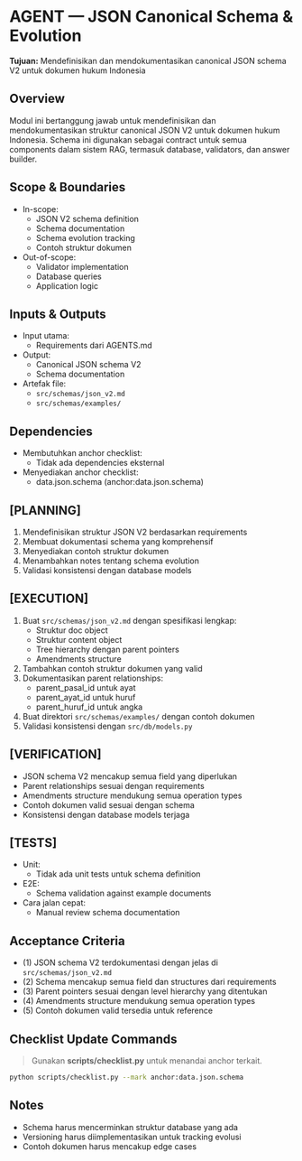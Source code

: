 # AGENT — JSON Canonical Schema & Evolution
**Tujuan:** Mendefinisikan dan mendokumentasikan canonical JSON schema V2 untuk dokumen hukum Indonesia

## Overview
Modul ini bertanggung jawab untuk mendefinisikan dan mendokumentasikan struktur canonical JSON V2 untuk dokumen hukum Indonesia. Schema ini digunakan sebagai contract untuk semua components dalam sistem RAG, termasuk database, validators, dan answer builder.

## Scope & Boundaries
- In-scope:
  - JSON V2 schema definition
  - Schema documentation
  - Schema evolution tracking
  - Contoh struktur dokumen
- Out-of-scope:
  - Validator implementation
  - Database queries
  - Application logic

## Inputs & Outputs
- Input utama:
  - Requirements dari AGENTS.md
- Output:
  - Canonical JSON schema V2
  - Schema documentation
- Artefak file:
  - `src/schemas/json_v2.md`
  - `src/schemas/examples/`

## Dependencies
- Membutuhkan anchor checklist:
  - Tidak ada dependencies eksternal
- Menyediakan anchor checklist:
  - data.json.schema (anchor:data.json.schema)

## [PLANNING]
1. Mendefinisikan struktur JSON V2 berdasarkan requirements
2. Membuat dokumentasi schema yang komprehensif
3. Menyediakan contoh struktur dokumen
4. Menambahkan notes tentang schema evolution
5. Validasi konsistensi dengan database models

## [EXECUTION]
1. Buat `src/schemas/json_v2.md` dengan spesifikasi lengkap:
   - Struktur doc object
   - Struktur content object
   - Tree hierarchy dengan parent pointers
   - Amendments structure
2. Tambahkan contoh struktur dokumen yang valid
3. Dokumentasikan parent relationships:
   - parent_pasal_id untuk ayat
   - parent_ayat_id untuk huruf
   - parent_huruf_id untuk angka
4. Buat direktori `src/schemas/examples/` dengan contoh dokumen
5. Validasi konsistensi dengan `src/db/models.py`

## [VERIFICATION]
- JSON schema V2 mencakup semua field yang diperlukan
- Parent relationships sesuai dengan requirements
- Amendments structure mendukung semua operation types
- Contoh dokumen valid sesuai dengan schema
- Konsistensi dengan database models terjaga

## [TESTS]
- Unit:
  - Tidak ada unit tests untuk schema definition
- E2E:
  - Schema validation against example documents
- Cara jalan cepat:
  - Manual review schema documentation

## Acceptance Criteria
- (1) JSON schema V2 terdokumentasi dengan jelas di `src/schemas/json_v2.md`
- (2) Schema mencakup semua field dan structures dari requirements
- (3) Parent pointers sesuai dengan level hierarchy yang ditentukan
- (4) Amendments structure mendukung semua operation types
- (5) Contoh dokumen valid tersedia untuk reference

## Checklist Update Commands
> Gunakan **scripts/checklist.py** untuk menandai anchor terkait.

```bash
python scripts/checklist.py --mark anchor:data.json.schema
```

## Notes
- Schema harus mencerminkan struktur database yang ada
- Versioning harus diimplementasikan untuk tracking evolusi
- Contoh dokumen harus mencakup edge cases
